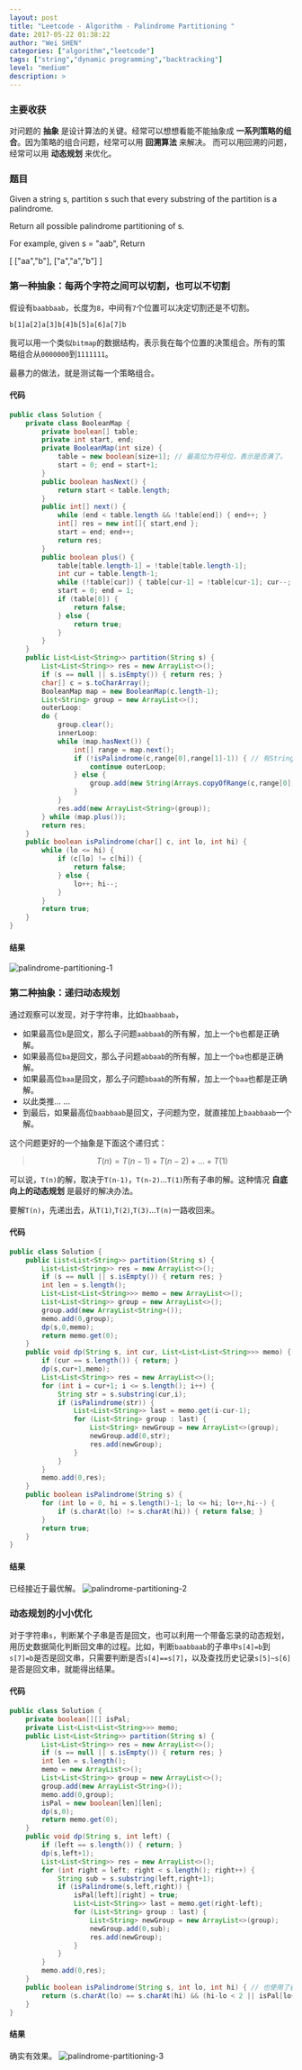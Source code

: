 ```yaml
---
layout: post
title: "Leetcode - Algorithm - Palindrome Partitioning "
date: 2017-05-22 01:38:22
author: "Wei SHEN"
categories: ["algorithm","leetcode"]
tags: ["string","dynamic programming","backtracking"]
level: "medium"
description: >
---
```


### 主要收获
对问题的 **抽象** 是设计算法的关键。经常可以想想看能不能抽象成 **一系列策略的组合**。因为策略的组合问题，经常可以用 **回溯算法** 来解决。 而可以用回溯的问题，经常可以用 **动态规划** 来优化。

### 题目
Given a string s, partition s such that every substring of the partition is a palindrome.

Return all possible palindrome partitioning of s.

For example, given s = "aab",
Return

[
  ["aa","b"],
  ["a","a","b"]
]

### 第一种抽象：每两个字符之间可以切割，也可以不切割
假设有`baabbaab`，长度为`8`，中间有`7`个位置可以决定切割还是不切割。
```
b[1]a[2]a[3]b[4]b[5]a[6]a[7]b
```
我可以用一个类似`bitmap`的数据结构，表示我在每个位置的决策组合。所有的策略组合从`0000000`到`1111111`。

最暴力的做法，就是测试每一个策略组合。

#### 代码
```java
public class Solution {
    private class BooleanMap {
        private boolean[] table;
        private int start, end;
        private BooleanMap(int size) {
            table = new boolean[size+1]; // 最高位为符号位，表示是否满了。
            start = 0; end = start+1;
        }
        public boolean hasNext() {
            return start < table.length;
        }
        public int[] next() {
            while (end < table.length && !table[end]) { end++; }
            int[] res = new int[]{ start,end };
            start = end; end++;
            return res;
        }
        public boolean plus() {
            table[table.length-1] = !table[table.length-1];
            int cur = table.length-1;
            while (!table[cur]) { table[cur-1] = !table[cur-1]; cur--; }
            start = 0; end = 1;
            if (table[0]) {
                return false;
            } else {
                return true;
            }
        }
    }
    public List<List<String>> partition(String s) {
        List<List<String>> res = new ArrayList<>();
        if (s == null || s.isEmpty()) { return res; }
        char[] c = s.toCharArray();
        BooleanMap map = new BooleanMap(c.length-1);
        List<String> group = new ArrayList<>();
        outerLoop:
        do {
            group.clear();
            innerLoop:
            while (map.hasNext()) {
                int[] range = map.next();
                if (!isPalindrome(c,range[0],range[1]-1)) { // 有String不是回文
                    continue outerLoop;
                } else {
                    group.add(new String(Arrays.copyOfRange(c,range[0],range[1])));
                }
            }
            res.add(new ArrayList<String>(group));
        } while (map.plus());
        return res;
    }
    public boolean isPalindrome(char[] c, int lo, int hi) {
        while (lo <= hi) {
            if (c[lo] != c[hi]) {
                return false;
            } else {
                lo++; hi--;
            }
        }
        return true;
    }
}
```

#### 结果
![palindrome-partitioning-1](/images/leetcode/palindrome-partitioning-1.png)


### 第二种抽象：递归动态规划
通过观察可以发现，对于字符串，比如`baabbaab`，

* 如果最高位`b`是回文，那么子问题`aabbaab`的所有解，加上一个`b`也都是正确解。
* 如果最高位`ba`是回文，那么子问题`abbaab`的所有解，加上一个`ba`也都是正确解。
* 如果最高位`baa`是回文，那么子问题`bbaab`的所有解，加上一个`baa`也都是正确解。
* 以此类推... ...
* 到最后，如果最高位`baabbaab`是回文，子问题为空，就直接加上`baabbaab`一个解。

这个问题更好的一个抽象是下面这个递归式：
> $$T(n) = T(n-1) + T(n-2) + ... + T(1)$$

可以说，`T(n)`的解，取决于`T(n-1)`，`T(n-2)`...`T(1)`所有子串的解。这种情况 **自底向上的动态规划** 是最好的解决办法。

要解`T(n)`，先递出去，从`T(1)`,`T(2)`,`T(3)`...`T(n)`一路收回来。

#### 代码
```java
public class Solution {
    public List<List<String>> partition(String s) {
        List<List<String>> res = new ArrayList<>();
        if (s == null || s.isEmpty()) { return res; }
        int len = s.length();
        List<List<List<String>>> memo = new ArrayList<>();
        List<List<String>> group = new ArrayList<>();
        group.add(new ArrayList<String>());
        memo.add(0,group);
        dp(s,0,memo);
        return memo.get(0);
    }
    public void dp(String s, int cur, List<List<List<String>>> memo) {
        if (cur == s.length()) { return; }
        dp(s,cur+1,memo);
        List<List<String>> res = new ArrayList<>();
        for (int i = cur+1; i <= s.length(); i++) {
            String str = s.substring(cur,i);
            if (isPalindrome(str)) {
                List<List<String>> last = memo.get(i-cur-1);
                for (List<String> group : last) {
                    List<String> newGroup = new ArrayList<>(group);
                    newGroup.add(0,str);
                    res.add(newGroup);
                }
            }
        }
        memo.add(0,res);
    }
    public boolean isPalindrome(String s) {
        for (int lo = 0, hi = s.length()-1; lo <= hi; lo++,hi--) {
            if (s.charAt(lo) != s.charAt(hi)) { return false; }
        }
        return true;
    }
}
```

#### 结果
已经接近于最优解。
![palindrome-partitioning-2](/images/leetcode/palindrome-partitioning-2.png)


### 动态规划的小小优化
对于字符串`s`，判断某个子串是否是回文，也可以利用一个带备忘录的动态规划，用历史数据简化判断回文串的过程。比如，判断`baabbaab`的子串中`s[4]=b`到`s[7]=b`是否是回文串，只需要判断是否`s[4]==s[7]`，以及查找历史记录`s[5]~s[6]`是否是回文串，就能得出结果。

#### 代码
```java
public class Solution {
    private boolean[][] isPal;
    private List<List<List<String>>> memo;
    public List<List<String>> partition(String s) {
        List<List<String>> res = new ArrayList<>();
        if (s == null || s.isEmpty()) { return res; }
        int len = s.length();
        memo = new ArrayList<>();
        List<List<String>> group = new ArrayList<>();
        group.add(new ArrayList<String>());
        memo.add(0,group);
        isPal = new boolean[len][len];
        dp(s,0);
        return memo.get(0);
    }
    public void dp(String s, int left) {
        if (left == s.length()) { return; }
        dp(s,left+1);
        List<List<String>> res = new ArrayList<>();
        for (int right = left; right < s.length(); right++) {
            String sub = s.substring(left,right+1);
            if (isPalindrome(s,left,right)) {
                isPal[left][right] = true;
                List<List<String>> last = memo.get(right-left);
                for (List<String> group : last) {
                    List<String> newGroup = new ArrayList<>(group);
                    newGroup.add(0,sub);
                    res.add(newGroup);
                }
            }
        }
        memo.add(0,res);
    }
    public boolean isPalindrome(String s, int lo, int hi) { // 也使用了备忘录
        return (s.charAt(lo) == s.charAt(hi) && (hi-lo < 2 || isPal[lo+1][hi-1]));
    }
}
```

#### 结果
确实有效果。
![palindrome-partitioning-3](/images/leetcode/palindrome-partitioning-3.png)
